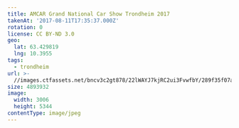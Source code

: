 ```yaml
---
title: AMCAR Grand National Car Show Trondheim 2017
takenAt: '2017-08-11T17:35:37.000Z'
rotation: 0
license: CC BY-ND 3.0
geo:
  lat: 63.429819
  lng: 10.3955
tags:
  - trondheim
url: >-
  //images.ctfassets.net/bncv3c2gt878/22lWAYJ7kjRC2ui3FvwfbY/289f35f07a1a305f634a56001fc5de32/amcar-grand-national-car-show-trondheim-2017_35699650983_o
size: 4893932
image:
  width: 3006
  height: 5344
contentType: image/jpeg
---
```



